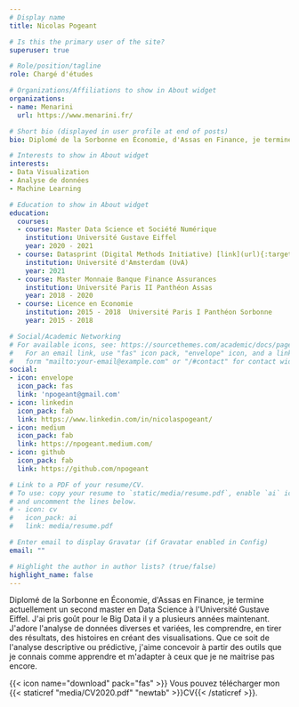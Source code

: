 ```yaml
---
# Display name
title: Nicolas Pogeant

# Is this the primary user of the site?
superuser: true

# Role/position/tagline
role: Chargé d'études

# Organizations/Affiliations to show in About widget
organizations:
- name: Menarini
  url: https://www.menarini.fr/

# Short bio (displayed in user profile at end of posts)
bio: Diplomé de la Sorbonne en Économie, d'Assas en Finance, je termine actuellement un second master en Data Science à l'Université Gustave Eiffel. J'ai pris goût pour le Big Data il y a plusieurs années maintenant.

# Interests to show in About widget
interests:
- Data Visualization
- Analyse de données
- Machine Learning

# Education to show in About widget
education:
  courses:
  - course: Master Data Science et Société Numérique
    institution: Université Gustave Eiffel
    year: 2020 - 2021
  - course: Datasprint (Digital Methods Initiative) [link](url){:target="_blank"}
    institution: Université d'Amsterdam (UvA)
    year: 2021 
  - course: Master Monnaie Banque Finance Assurances
    institution: Université Paris II Panthéon Assas
    year: 2018 - 2020
  - course: Licence en Economie
    institution: 2015 - 2018  Université Paris I Panthéon Sorbonne
    year: 2015 - 2018

# Social/Academic Networking
# For available icons, see: https://sourcethemes.com/academic/docs/page-builder/#icons
#   For an email link, use "fas" icon pack, "envelope" icon, and a link in the
#   form "mailto:your-email@example.com" or "/#contact" for contact widget.
social:
- icon: envelope
  icon_pack: fas
  link: 'npogeant@gmail.com'
- icon: linkedin
  icon_pack: fab
  link: https://www.linkedin.com/in/nicolaspogeant/
- icon: medium
  icon_pack: fab
  link: https://npogeant.medium.com/
- icon: github
  icon_pack: fab
  link: https://github.com/npogeant

# Link to a PDF of your resume/CV.
# To use: copy your resume to `static/media/resume.pdf`, enable `ai` icons in `params.toml`, 
# and uncomment the lines below.
# - icon: cv
#   icon_pack: ai
#   link: media/resume.pdf

# Enter email to display Gravatar (if Gravatar enabled in Config)
email: ""

# Highlight the author in author lists? (true/false)
highlight_name: false
---
```


Diplomé de la Sorbonne en Économie, d'Assas en Finance, je termine actuellement un second master en Data Science à l'Université Gustave Eiffel. J'ai pris goût pour le Big Data il y a plusieurs années maintenant. J'adore l'analyse de données diverses et variées, les comprendre, en tirer des résultats,  des histoires en créant des visualisations. Que ce soit de l'analyse descriptive ou prédictive, j'aime concevoir à partir des outils que je connais comme apprendre et m'adapter à ceux que je ne maitrise pas encore.


{{< icon name="download" pack="fas" >}} Vous pouvez télécharger mon {{< staticref "media/CV2020.pdf" "newtab" >}}CV{{< /staticref >}}.
